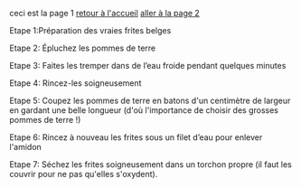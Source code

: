 ceci est la page 1
[retour à l'accueil](index.md)
[aller à la page 2](page2.md)

Etape 1:Préparation des vraies frites belges

Etape 2: Épluchez les pommes de terre

Etape 3: Faites les tremper dans de l’eau froide pendant quelques minutes

Etape 4: Rincez-les soigneusement

Etape 5: Coupez les pommes de terre en batons d'un centimètre de largeur en gardant une belle longueur (d'où l'importance de choisir des grosses pommes de terre !)

Etape 6: Rincez à nouveau les frites sous un filet d’eau pour enlever l'amidon

Etape 7: Séchez les frites soigneusement dans un torchon propre (il faut les couvrir pour ne pas qu'elles s'oxydent).
